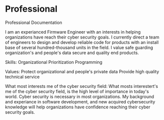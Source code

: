 # Professional
Professional Documentation

I am an experianced Firmware Engineer with an interests in helping organizations have reach their cyber security goals.  I currently direct 
a team of engineers to design and develop reliable code for products with an install base of several hundred-thousand units in the field. I value
safe guarding organization's and people's data secure and quality end products.

Skills:
Organizational
Prioritization
Programming

Values:
Protect organizational and people's private data
Provide high quality technical service

What most interests me of the cyber security field:
What mosts interestert's me of the cyber security field, is the high level of importance in today's world.
Cyber security is necessary in most organizations.
My background and experiance in software development, and new acquired cybersecurity knowledge will help organizations
have confidence reaching their cyber security goals.


